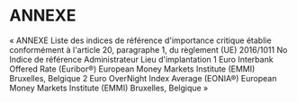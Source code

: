 # ANNEXE

« ANNEXE Liste des indices de référence d'importance critique établie conformément à l'article 20, paragraphe 1, du règlement (UE) 2016/1011 No Indice de référence Administrateur Lieu d'implantation 1 Euro Interbank Offered Rate (Euribor®) European Money Markets Institute (EMMI) Bruxelles, Belgique 2 Euro OverNight Index Average (EONIA®) European Money Markets Institute (EMMI) Bruxelles, Belgique »

